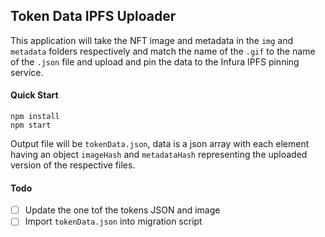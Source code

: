 
## Token Data IPFS Uploader
This application will take the NFT image and metadata in the `img` and `metadata` folders respectively and match the name of the `.gif` to the name of the `.json` file and upload and pin the data to the Infura IPFS pinning service.

#### Quick Start
```
npm install
npm start
```
Output file will be `tokenData.json`, data is a json array with each element having an object `imageHash` and `metadataHash` representing the uploaded version of the respective files.

#### Todo
- [ ] Update the one tof the tokens JSON and image
- [ ] Import `tokenData.json` into migration script 
